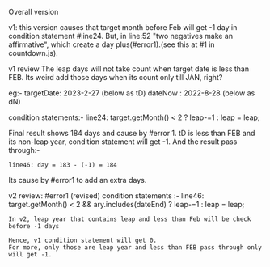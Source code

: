 Overall version
 
 v1: this version causes that target month before Feb will get -1 day in condition statement #line24. But, in line:52 "two negatives make an affirmative", which create a day plus(#error1).(see this at #1 in countdown.js).

v1 review
The leap days will not take count when target date is less than FEB. Its weird add those days when its count only till JAN, right?

eg:-
 targetDate: 2023-2-27  (below as tD)
 dateNow   : 2022-8-28   (below as dN)

condition statements:-
    line24:  target.getMonth() < 2 ? leap-=1 : leap = leap;

 Final result shows 184 days and cause by #error 1.
 tD is less than FEB and its non-leap year, condition statement will get -1. And the result pass through:-

    line46: day = 183 - (-1) = 184
 Its cause by #error1 to add an extra days.


 v2 review:
 #error1 (revised)
condition statements :-
    line46: target.getMonth() < 2 && ary.includes(dateEnd) ? leap-=1 : leap = leap;

    In v2, leap year that contains leap and less than Feb will be check before -1 days
    
    Hence, v1 condition statement will get 0.
    For more, only those are leap year and less than FEB pass through only will get -1.

